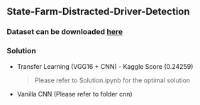 ## State-Farm-Distracted-Driver-Detection

### Dataset can be downloaded [here](https://www.kaggle.com/c/state-farm-distracted-driver-detection/data)

### Solution
* Transfer Learning (VGG16 + CNN) - Kaggle Score (0.24259)
  > Please refer to Solution.ipynb for the optimal solution 
* Vanilla CNN (Please refer to folder cnn)
